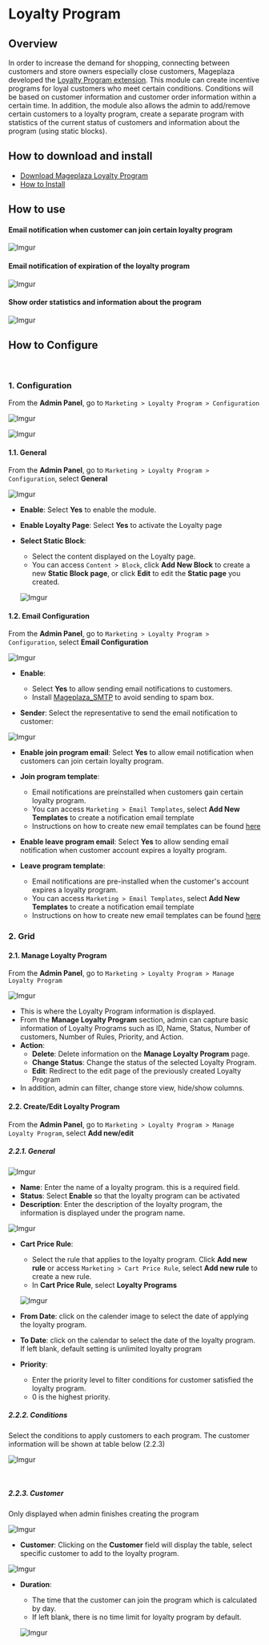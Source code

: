 # Loyalty Program



## Overview

In order to increase the demand for shopping, connecting between customers and store owners especially close customers, Mageplaza developed the [Loyalty Program extension](https://www.mageplaza.com/magento-2-loyalty-program/). This module can create incentive programs for loyal customers who meet certain conditions. Conditions will be based on customer information and customer order information within a certain time. In addition, the module also allows the admin to add/remove certain customers to a loyalty program, create a separate program with statistics of the current status of customers and information about the program (using static blocks).

## How to download and install

- [Download Mageplaza Loyalty Program](https://www.mageplaza.com/magento-2-loyalty-program/)
- [How to Install](https://www.mageplaza.com/install-magento-2-extension/)


## How to use

#### Email notification when customer can join certain loyalty program

![Imgur](https://i.imgur.com/Q6uYlw7.png)

#### Email notification of expiration of the loyalty program

![Imgur](https://i.imgur.com/TzfNAlq.png)

#### Show order statistics and information about the program

![Imgur](https://i.imgur.com/abOgTIb.png)

## How to Configure

 
### 1. Configuration

From the **Admin Panel**, go to `Marketing > Loyalty Program > Configuration`

![Imgur](https://i.imgur.com/tluhkqd.png)

![Imgur](https://i.imgur.com/Dkmzj2l.png)

#### 1.1. General

From the **Admin Panel**, go to `Marketing > Loyalty Program > Configuration`, select **General**

![Imgur](https://i.imgur.com/IORqB9s.png)

- **Enable**: Select **Yes** to enable the module.
- **Enable Loyalty Page**: Select **Yes** to activate the Loyalty page
- **Select Static Block**:
  - Select the content displayed on the Loyalty page.
  - You can access `Content > Block`, click **Add New Block** to create a new **Static Block page**, or click **Edit** to edit the **Static page** you created. 
  
  ![Imgur](https://i.imgur.com/TaC89qL.png)

#### 1.2. Email Configuration

From the **Admin Panel**, go to `Marketing > Loyalty Program > Configuration`, select **Email Configuration**

![Imgur](https://i.imgur.com/FflarfT.png)

- **Enable**:
  - Select **Yes** to allow sending email notifications to customers.
  - Install [Mageplaza_SMTP](https://www.mageplaza.com/magento-2-smtp/) to avoid sending to spam box.
  
- **Sender**: Select the representative to send the email notification to customer:

![Imgur](https://i.imgur.com/5hGRTMa.png)

- **Enable join program email**: Select **Yes** to allow email notification when customers can join certain loyalty program.

- **Join program template**:
  - Email notifications are preinstalled when customers gain certain loyalty program.
  - You can access `Marketing > Email Templates`, select **Add New Templates** to create a notification email template
  - Instructions on how to create new email templates can be found [here](https://www.mageplaza.com/kb/how-to-customize-email-template-transactional-email-magento-2.html)
  
- **Enable leave program email**: Select **Yes** to allow sending email notification when customer account expires a loyalty program.

- **Leave program template**:
  - Email notifications are pre-installed when the customer's account expires a loyalty program.
  - You can access `Marketing > Email Templates`, select **Add New Templates** to create a notification email template
  - Instructions on how to create new email templates can be found [here](https://www.mageplaza.com/kb/how-to-customize-email-template-transactional-email-magento-2.html)

### 2. Grid
#### 2.1. Manage Loyalty Program

From the **Admin Panel**, go to `Marketing > Loyalty Program > Manage Loyalty Program`

![Imgur](https://i.imgur.com/tkzIbJg.png)

- This is where the Loyalty Program information is displayed.
- From the **Manage Loyalty Program** section, admin can capture basic information of Loyalty Programs such as ID, Name, Status, Number of customers, Number of Rules, Priority, and Action.
- **Action**:
  - **Delete**: Delete information on the **Manage Loyalty Program** page.
  - **Change Status**: Change the status of the selected Loyalty Program.
  - **Edit**: Redirect to the edit page of the previously created Loyalty Program
- In addition, admin can filter, change store view, hide/show columns.


#### 2.2. Create/Edit Loyalty Program

From the **Admin Panel**, go to `Marketing > Loyalty Program > Manage Loyalty Program`, select **Add new/edit**

##### 2.2.1. General

![Imgur](https://i.imgur.com/lygWdB3.png)

- **Name**: Enter the name of a loyalty program. this is a required field.
- **Status**: Select **Enable** so that the loyalty program can be activated
- **Description**: Enter the description of the loyalty program, the information is displayed under the program name.

![Imgur](https://i.imgur.com/Hz4ZLnZ.png)

- **Cart Price Rule**:
  - Select the rule that applies to the loyalty program. Click **Add new rule** or access `Marketing > Cart Price Rule`, select **Add new rule** to create a new rule.
  - In **Cart Price Rule**, select **Loyalty Programs**
  
  ![Imgur](https://i.imgur.com/B6VjYqw.png)

- **From Date**: click on the calender image to select the date of applying the loyalty program.
- **To Date**: click on the calendar to select the date of the loyalty program. If left blank, default setting is unlimited loyalty program
- **Priority**:
  - Enter the priority level to filter conditions for customer satisfied the loyalty program.  
  - 0 is the highest priority. 

##### 2.2.2. Conditions

Select the conditions to apply customers to each program. The customer information will be shown at table below (2.2.3)

![Imgur](https://i.imgur.com/AMf3Ftr.png)

 
##### 2.2.3. Customer

Only displayed when admin finishes creating the program

![Imgur](https://i.imgur.com/8P7mcyA.png)

- **Customer**: Clicking on the **Customer** field will display the table, select specific customer to add to the loyalty program.

![Imgur](https://i.imgur.com/oMN5gYX.png)

- **Duration**:
  - The time that the customer can join the program which is calculated by day.
  - If left blank, there is no time limit for loyalty program by default.
  
  ![Imgur](https://i.imgur.com/Gpv9Obs.png)

